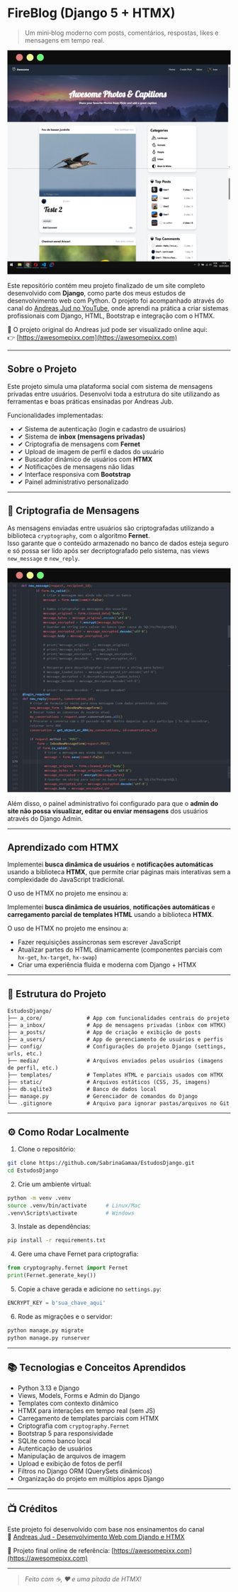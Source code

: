 # FireBlog (Django 5 + HTMX)
> Um mini‑blog moderno com posts, comentários, respostas, likes e mensagens em tempo real.

![Screenshot do projeto rodando](imgs/home2.png)

Este repositório contém meu projeto finalizado de um site completo desenvolvido com **Django**, como parte dos meus estudos de desenvolvimento web com Python. O projeto foi acompanhado através do canal do [Andreas Jud no YouTube](https://www.youtube.com/@ajudmeister), onde aprendi na prática a criar sistemas profissionais com Django, HTML, Bootstrap e integração com o HTMX.

🔗 O projeto original do Andreas jud pode ser visualizado online aqui:  
👉 [https://awesomepixx.com](https://awesomepixx.com)

---

## Sobre o Projeto

Este projeto simula uma plataforma social com sistema de mensagens privadas entre usuários. Desenvolvi toda a estrutura do site utilizando as ferramentas e boas práticas ensinadas por Andreas Jub.

Funcionalidades implementadas:

- ✔ Sistema de autenticação (login e cadastro de usuários)
- ✔ Sistema de **inbox (mensagens privadas)**
- ✔ Criptografia de mensagens com **Fernet**
- ✔ Upload de imagem de perfil e dados do usuário
- ✔ Buscador dinâmico de usuários com **HTMX**
- ✔ Notificações de mensagens não lidas
- ✔ Interface responsiva com **Bootstrap**
- ✔ Painel administrativo personalizado

---

## 🔐 Criptografia de Mensagens

As mensagens enviadas entre usuários são criptografadas utilizando a biblioteca `cryptography`, com o algoritmo **Fernet**.  
Isso garante que o conteúdo armazenado no banco de dados esteja seguro e só possa ser lido após ser decriptografado pelo sistema, nas views `new_message` e `new_reply`.

![Screenshot do projeto rodando](imgs/crypt.png)

Além disso, o painel administrativo foi configurado para que o **admin do site não possa visualizar, editar ou enviar mensagens** dos usuários através do Django Admin.

---

## Aprendizado com HTMX

Implementei **busca dinâmica de usuários** e **notificações automáticas** usando a biblioteca **HTMX**, que permite criar páginas mais interativas sem a complexidade do JavaScript tradicional.

O uso de HTMX no projeto me ensinou a:

Implementei **busca dinâmica de usuários**, **notificações automáticas** e **carregamento parcial de templates HTML** usando a biblioteca **HTMX**.

O uso de HTMX no projeto me ensinou a:

- Fazer requisições assíncronas sem escrever JavaScript
- Atualizar partes do HTML dinamicamente (componentes parciais com `hx-get`, `hx-target`, `hx-swap`)
- Criar uma experiência fluida e moderna com Django + HTMX

---

## 📁 Estrutura do Projeto

```
EstudosDjango/
├── a_core/              # App com funcionalidades centrais do projeto
├── a_inbox/             # App de mensagens privadas (inbox com HTMX)
├── a_posts/             # App de criação e exibição de posts
├── a_users/             # App de gerenciamento de usuários e perfis
├── config/              # Configurações do projeto Django (settings, urls, etc.)
├── media/               # Arquivos enviados pelos usuários (imagens de perfil, etc.)
├── templates/           # Templates HTML e parciais usados com HTMX
├── static/              # Arquivos estáticos (CSS, JS, imagens)
├── db.sqlite3           # Banco de dados local
├── manage.py            # Gerenciador de comandos do Django
└── .gitignore           # Arquivo para ignorar pastas/arquivos no Git
```

---

## ⚙️ Como Rodar Localmente

1. Clone o repositório:

```bash
git clone https://github.com/SabrinaGamaa/EstudosDjango.git
cd EstudosDjango
```

2. Crie um ambiente virtual:

```bash
python -m venv .venv
source .venv/bin/activate      # Linux/Mac
.venv\Scripts\activate         # Windows
```

3. Instale as dependências:

```bash
pip install -r requirements.txt
```

4. Gere uma chave Fernet para criptografia:

```python
from cryptography.fernet import Fernet
print(Fernet.generate_key())
```

5. Copie a chave gerada e adicione no `settings.py`:

```python
ENCRYPT_KEY = b'sua_chave_aqui'
```

6. Rode as migrações e o servidor:

```bash
python manage.py migrate
python manage.py runserver
```

---

## 📚 Tecnologias e Conceitos Aprendidos

- Python 3.13 e Django
- Views, Models, Forms e Admin do Django
- Templates com contexto dinâmico
- HTMX para interações em tempo real (sem JS)
- Carregamento de templates parciais com HTMX
- Criptografia com `cryptography.Fernet`
- Bootstrap 5 para responsividade
- SQLite como banco local
- Autenticação de usuários
- Manipulação de arquivos de imagem
- Upload e exibição de fotos de perfil
- Filtros no Django ORM (QuerySets dinâmicos)
- Organização do projeto em múltiplos apps Django

---

## 📺 Créditos

Este projeto foi desenvolvido com base nos ensinamentos do canal  
🎥 [Andreas Jud - Desenvolvimento Web com Djando e HTMX](https://www.youtube.com/@ajudmeister)

🔗 Projeto final online de referência: [https://awesomepixx.com](https://awesomepixx.com)

--- 

> *Feito com ☕, ❤️ e uma pitada de HTMX!*
